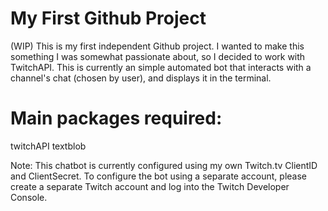 # My First Github Project
(WIP) This is my first independent Github project. I wanted to make this something I was somewhat passionate about, so I decided to work with TwitchAPI. This is currently an simple automated bot that interacts with a channel's chat (chosen by user), and displays it in the terminal.

# Main packages required:
twitchAPI
textblob

Note: This chatbot is currently configured using my own Twitch.tv ClientID and ClientSecret. To configure the bot using a separate account, please create a separate Twitch account and log into the Twitch Developer Console. 